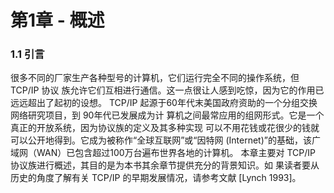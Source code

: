 # 第1章 - 概述

### 1.1 引言

很多不同的厂家生产各种型号的计算机，它们运行完全不同的操作系统，但 TCP/IP 协议 族允许它们互相进行通信。这一点很让人感到吃惊，因为它的作用已远远超出了起初的设想。 TCP/IP 起源于60年代末美国政府资助的一个分组交换网络研究项目，到 90年代已发展成为计 算机之间最常应用的组网形式。它是一个真正的开放系统，因为协议族的定义及其多种实现 可以不用花钱或花很少的钱就可以公开地得到。它成为被称作“全球互联网”或“因特网 (Internet)”的基础，该广域网（WAN）已包含超过100万台遍布世界各地的计算机。 本章主要对 TCP/IP 协议族进行概述，其目的是为本书其余章节提供充分的背景知识。如 果读者要从历史的角度了解有关 TCP/IP 的早期发展情况，请参考文献 [Lynch 1993]。